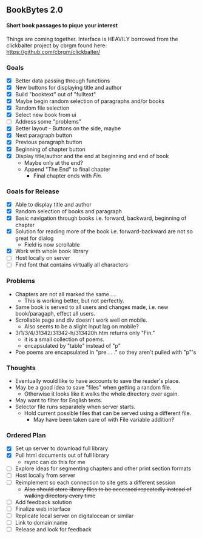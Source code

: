 ## BookBytes 2.0
#### Short book passages to pique your interest
Things are coming together.
Interface is HEAVILY borrowed from the clickbaiter project by cbrgm found here: https://github.com/cbrgm/clickbaiter/

### Goals
- [x] Better data passing through functions
- [x] New buttons for displaying title and author
- [x] Build "booktext" out of "fulltext"
- [x] Maybe begin random selection of paragraphs and/or books
- [x] Random file selection
- [x] Select new book from ui
- [ ] Address some "problems"
- [x] Better layout - Buttons on the side, maybe
- [x] Next paragraph button
- [x] Previous paragraph button
- [x] Beginning of chapter button
- [x] Display title/author and the end at beginning and end of book
  - Maybe only at the end? 
  - Append "The End" to final chapter
    - Final chapter ends with *Fin.*

### Goals for Release
- [x] Able to display title and author
- [x] Random selection of books and paragraph
- [x] Basic navigation through books i.e. forward, backward, beginning of chapter
- [x] Solution for reading more of the book i.e. forward-backward are not so great for dialog
  - Field is now scrollable
- [x] Work with whole book library
- [ ] Host locally on server
- [ ] Find font that contains virtually all characters

### Problems
- Chapters are not all marked the same.....
  - This is working better, but not perfectly.
- Same book is served to all users and changes made, i.e. new book/paragaph, effect all users.
- Scrollable page and div doesn't work well on mobile.
  - Also seems to be a slight input lag on mobile?
- 3/1/3/4/31342/31342-h/313420h.htm returns only "Fin."
  - it is a small collection of poems.
  - encapsulated by "table" instead of "p"
- Poe poems are encapsulated in "pre . . ." so they aren't pulled with "p"'s

### Thoughts
- Eventually would like to have accounts to save the reader's place.
- May be a good idea to save "files" when getting a random file.
  - Otherwise it looks like it walks the whole directory over again.
- May want to filter for English texts.
- Selector file runs separately when server starts.
  - Hold current possible files that can be served using a different file.
    - May have been taken care of with File variable addition?

### Ordered Plan
- [x] Set up server to download full library
- [x] Pull html documents out of full library
  - rsync can do this for me
- [ ] Explore ideas for segmenting chapters and other print section formats
- [ ] Host locally from server
- [ ] Reimplement so each connection to site gets a different session
  - ~~Also should store library files to be accessed repeatedly instead of walking directory every time~~
- [ ] Add feedback solution
- [ ] Finalize web interface
- [ ] Replicate local server on digitalocean or similar
- [ ] Link to domain name
- [ ] Release and look for feedback
